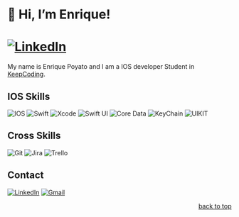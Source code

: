 <div id="top"></div>

# :wave: Hi, I’m Enrique! 
# [![LinkedIn][linkedin-shield]][linkedin-url]
My name is Enrique Poyato and I am a IOS developer Student in [KeepCoding](https://keepcoding.io/). 

## IOS Skills

![IOS](https://img.shields.io/static/v1?style=for-the-badge&message=IOS&color=222222&logo=Apple&logoColor=white&label=)
![Swift](https://img.shields.io/static/v1?style=for-the-badge&message=Swift&color=orange&logo=Swift&logoColor=white&label=)
![Xcode](https://img.shields.io/static/v1?style=for-the-badge&message=Xcode&color=grey&logo=Xcode&logoColor=blue&label=)
![Swift UI](https://img.shields.io/static/v1?style=for-the-badge&message=Swift-UI&color=grey&logo=Swift&logoColor=blue&label=)
![Core Data](https://img.shields.io/static/v1?style=for-the-badge&message=CoreData&color=blue&logo=Sql&logoColor=blue&label=)
![KeyChain](https://img.shields.io/static/v1?style=for-the-badge&message=KeyChain&color=black&logo=Key&logoColor=blue&label=)
![UIKIT](https://img.shields.io/static/v1?style=for-the-badge&message=UIKit&color=white&logo=UIKit&logoColor=blue&label=)

## Cross Skills

![Git](https://img.shields.io/static/v1?style=for-the-badge&message=Git&color=F05032&logo=Git&logoColor=FFFFFF&label=)
![Jira](https://img.shields.io/static/v1?style=for-the-badge&message=Jira&color=0052CC&logo=Jira&logoColor=FFFFFF&label=)
![Trello](https://img.shields.io/static/v1?style=for-the-badge&message=trello&color=lightgray&logo=Trello&logoColor=blue&label=)
<!--
## Backend Skills

![Hibernate](https://img.shields.io/static/v1?style=for-the-badge&message=Hibernate&color=59666C&logo=Hibernate&logoColor=FFFFFF&label=)
![Spring Boot](https://img.shields.io/static/v1?style=for-the-badge&message=Spring+Boot&color=6DB33F&logo=Spring+Boot&logoColor=FFFFFF&label=)
![Java](https://img.shields.io/static/v1?style=for-the-badge&message=Java&color=007396&logo=Java&logoColor=FFFFFF&label=)
![MySQL](https://img.shields.io/static/v1?style=for-the-badge&message=MySQL&color=4479A1&logo=MySQL&logoColor=FFFFFF&label=)
-->
<!-- CONTACT -->
## Contact

[![LinkedIn][linkedin-shield]][linkedin-url] [![Gmail][gmail-shield]][gmail-url]


<p align="right"><a href="#top">back to top</a></p>


<!-- MARKDOWN LINKS & IMAGES -->
<!-- https://www.markdownguide.org/basic-syntax/#reference-style-links -->
[linkedin-shield]: https://img.shields.io/static/v1?style=for-the-badge&message=LinkedIn&color=0A66C2&logo=LinkedIn&logoColor=FFFFFF&label=
[linkedin-url]: https://www.linkedin.com/in/enrique-poyato-ortiz-%EF%A3%BF-7447b3200/
[gmail-shield]: https://img.shields.io/static/v1?style=for-the-badge&message=Gmail&color=EA4335&logo=Gmail&logoColor=FFFFFF&label=
[gmail-url]: mailto:enripoor@hotmail.es
[Medium]: https://img.shields.io/static/v1?style=for-the-badge&message=Medium&color=000000&logo=Medium&logoColor=FFFFFF&label=
[medium-shield]: https://img.shields.io/static/v1?style=for-the-badge&message=Medium&color=000000&logo=Medium&logoColor=FFFFFF&label=
[medium-url]: https://medium.com/@yagomuros1
[stack-shield]: https://img.shields.io/static/v1?style=for-the-badge&message=Stack+Overflow&color=F58025&logo=Stack+Overflow&logoColor=FFFFFF&label=
[stack-url]: https://stackoverflow.com/users/11921311/yago-rey
